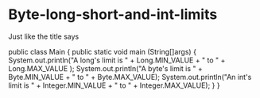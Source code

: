 # Byte-long-short-and-int-limits
Just like the title says

public class Main {
	public static void main (String[]args) {
		System.out.println("A long's limit is " + Long.MIN_VALUE + " to " + Long.MAX_VALUE );
		System.out.println("A byte's limit is " + Byte.MIN_VALUE + " to " + Byte.MAX_VALUE);
		System.out.println("An int's limit is " + Integer.MIN_VALUE + " to " + Integer.MAX_VALUE);
	}
}
